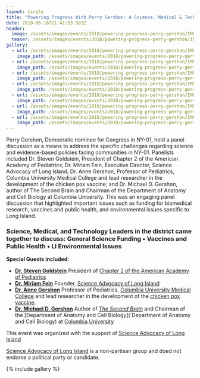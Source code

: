 ```yaml
---
layout: single
title: "Powering Progress With Perry Gershon: A Science, Medical & Technology Forum"
date: 2018-06-16T21:41:53.583Z
header:
  image: /assets/images/events/2018/powering-progress-perry-gershon/IMG_3678.jpg
  teaser: /assets/images/events/2018/powering-progress-perry-gershon/IMG_9434.jpg
gallery:
  - url: /assets/images/events/2018/powering-progress-perry-gershon/IMG_3701.jpg
    image_path: /assets/images/events/2018/powering-progress-perry-gershon/IMG_3701.jpg
  - url: /assets/images/events/2018/powering-progress-perry-gershon/IMG_3671.jpg
    image_path: /assets/images/events/2018/powering-progress-perry-gershon/IMG_3671.jpg
  - url: /assets/images/events/2018/powering-progress-perry-gershon/IMG_3716.jpg
    image_path: /assets/images/events/2018/powering-progress-perry-gershon/IMG_3716.jpg
  - url: /assets/images/events/2018/powering-progress-perry-gershon/IMG_3722.jpg
    image_path: /assets/images/events/2018/powering-progress-perry-gershon/IMG_3722.jpg
  - url: /assets/images/events/2018/powering-progress-perry-gershon/IMG_3723.jpg
    image_path: /assets/images/events/2018/powering-progress-perry-gershon/IMG_3723.jpg
  - url: /assets/images/events/2018/powering-progress-perry-gershon/IMG_3733.jpg
    image_path: /assets/images/events/2018/powering-progress-perry-gershon/IMG_3733.jpg
  - url: /assets/images/events/2018/powering-progress-perry-gershon/IMG_9434.jpg
    image_path: /assets/images/events/2018/powering-progress-perry-gershon/IMG_9434.jpg
---
```

Perry Gershon, Democratic nominee for Congress in NY-01, held a panel discussion as a means to address the specific challenges regarding science and evidence-based policies facing communities in NY-01. Panelists included Dr. Steven Goldstein, President of Chapter 2 of the American Academy of Pediatrics; Dr. Miriam Fein, Executive Director, Science Advocacy of Long Island; Dr. Anne Gershon, Professor of Pediatrics, Columbia University Medical College and lead researcher in the development of the chicken pox vaccine; and Dr. Michael D. Gershon, author of The Second Brain and Chairman of the Department of Anatomy and Cell Biology at Columbia University. This was an engaging panel discussion that highlighted important issues such as funding for biomedical research, vaccines and public health, and environmental issues specific to Long Island.

### Science, Medical, and Technology Leaders in the district came together to discuss: General Science Funding • Vaccines and Public Health • LI Environmental Issues

**Special Guests included:**

- **[Dr. Steven Goldstein](https://www.northwell.edu/find-care/find-a-doctor/pediatrics/dr-steven-jay-goldstein-md-11314953)**
  President of [Chapter 2 of the American Academy of Pediatrics](http://ny2aap.org/)
- **[Dr. Miriam Fein](https://www.researchgate.net/profile/Miriam_Fein)**
  Founder, [Science Advocacy of Long Island](http://scienceadvocacyli.org)
- **[Dr. Anne Gershon](https://www.ihn.cumc.columbia.edu/profile/anne-gershon-md)**
  Professor of Pediatrics, [Columbia University Medical College](https://www.ihn.cumc.columbia.edu/about-us) and lead researcher in the development of the [chicken pox vaccine](https://en.wikipedia.org/wiki/Varicella_vaccine).
- **[Dr. Michael D. Gershon](http://www.cumc.columbia.edu/dept/gsas/anatomy/Faculty/Gershon/)**
  Author of *[The Second Brain](https://www.amazon.com/Second-Brain-Groundbreaking-Understanding-Disorders/dp/0060930721)* and Chairman of the [Department of Anatomy and Cell Biology]( Department of Anatomy and Cell Biology) at [Columbia University](http://www.columbia.edu/)

This event was organized with the support of [Science Advocacy of Long Island]()

[Science Advocacy of Long Island]() is a non-partisan group and doed not endorse a political party or candidate.

{% include gallery %}
